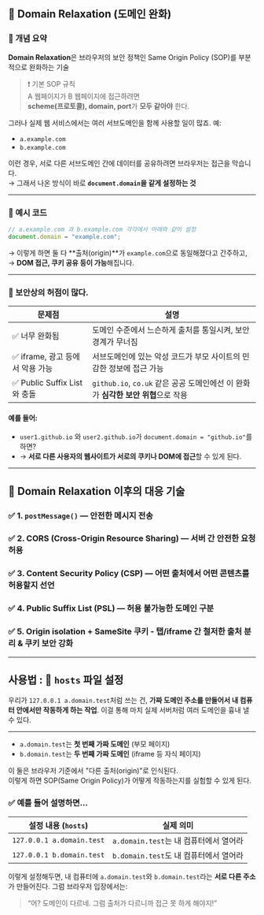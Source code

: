 
## 📘 Domain Relaxation (도메인 완화)

### 📌 개념 요약

**Domain Relaxation**은 브라우저의 보안 정책인 Same Origin Policy (SOP)를 부분적으로 완화하는 기술

> ❗ 기본 SOP 규칙  
> A 웹페이지가 B 웹페이지에 접근하려면  
> **scheme(프로토콜), domain, port**가 **모두 같아야** 한다.

그러나 실제 웹 서비스에서는 여러 서브도메인을 함께 사용할 일이 많죠. 예:

- `a.example.com`
- `b.example.com`

이런 경우, 서로 다른 서브도메인 간에 데이터를 공유하려면 브라우저는 접근을 막습니다.  
→ 그래서 나온 방식이 바로 **`document.domain`을 같게 설정하는 것**

---

### 🧪 예시 코드

```js
// a.example.com 과 b.example.com 각각에서 아래와 같이 설정
document.domain = "example.com";
```

→ 이렇게 하면 둘 다 **출처(origin)**가 `example.com`으로 동일해졌다고 간주하고,  
→ **DOM 접근, 쿠키 공유 등이 가능**해집니다.

---

### 🚨 보안상의 허점이 많다.

| 문제점 | 설명 |
|--------|------|
| ✅ 너무 완화됨 | 도메인 수준에서 느슨하게 출처를 통일시켜, 보안 경계가 무너짐 |
| ✅ iframe, 광고 등에서 악용 가능 | 서브도메인에 있는 악성 코드가 부모 사이트의 민감한 정보에 접근 가능 |
| ✅ Public Suffix List와 충돌 | `github.io`, `co.uk` 같은 공공 도메인에선 이 완화가 **심각한 보안 위협**으로 작용 |

#### 예를 들어:
- `user1.github.io` 와 `user2.github.io`가 `document.domain = "github.io"`를 하면?
- → **서로 다른 사용자의 웹사이트가 서로의 쿠키나 DOM에 접근**할 수 있게 된다.

---

## 🧱 Domain Relaxation 이후의 대응 기술

### ✅ 1. `postMessage()` — 안전한 메시지 전송
### ✅ 2. **CORS (Cross-Origin Resource Sharing)** — 서버 간 안전한 요청 허용
### ✅ 3. **Content Security Policy (CSP)** — 어떤 출처에서 어떤 콘텐츠를 허용할지 선언
### ✅ 4. Public Suffix List (PSL) — 허용 불가능한 도메인 구분
### ✅ 5. Origin isolation + SameSite 쿠키 - 탭/iframe 간 철저한 출처 분리 & 쿠키 보안 강화

---

## 사용법 : 🧩 `hosts` 파일 설정

우리가 `127.0.0.1 a.domain.test`처럼 쓰는 건, **가짜 도메인 주소를 만들어서 내 컴퓨터 안에서만 작동하게 하는 작업**. 이걸 통해 마치 실제 서버처럼 여러 도메인을 흉내 낼 수 있다.

---




- `a.domain.test`는 **첫 번째 가짜 도메인** (부모 페이지)
- `b.domain.test`는 **두 번째 가짜 도메인** (iframe 등 자식 페이지)

이 둘은 브라우저 기준에서 "다른 출처(origin)"로 인식된다.  
이렇게 하면 SOP(Same Origin Policy)가 어떻게 작동하는지를 실험할 수 있게 된다.



### ✅ 예를 들어 설명하면…

| 설정 내용 (`hosts`) | 실제 의미 |
|---------------------|------------|
| `127.0.0.1 a.domain.test` | `a.domain.test`는 내 컴퓨터에서 열어라 |
| `127.0.0.1 b.domain.test` | `b.domain.test`도 내 컴퓨터에서 열어라 |

이렇게 설정해두면, 내 컴퓨터에 `a.domain.test`와 `b.domain.test`라는 **서로 다른 주소**가 만들어진다.
그럼 브라우저 입장에서는:

> “어? 도메인이 다르네. 그럼 출처가 다르니까 접근 못 하게 해야지!”